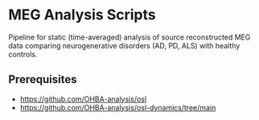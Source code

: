 # MEG Analysis Scripts

Pipeline for static (time-averaged) analysis of source reconstructed MEG data comparing neurogenerative disorders (AD, PD, ALS) with healthy controls.

## Prerequisites

- https://github.com/OHBA-analysis/osl
- https://github.com/OHBA-analysis/osl-dynamics/tree/main
